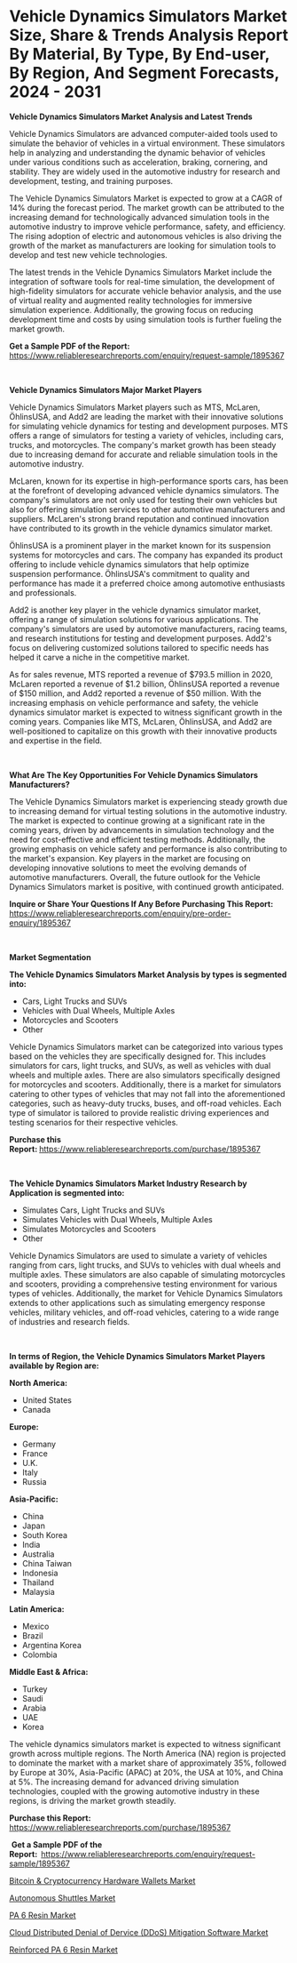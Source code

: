 <p><h1>Vehicle Dynamics Simulators Market Size, Share & Trends Analysis Report By Material, By Type, By End-user, By Region, And Segment Forecasts, 2024 - 2031</h1></p><p><strong>Vehicle Dynamics Simulators Market Analysis and Latest Trends</strong></p>
<p><p>Vehicle Dynamics Simulators are advanced computer-aided tools used to simulate the behavior of vehicles in a virtual environment. These simulators help in analyzing and understanding the dynamic behavior of vehicles under various conditions such as acceleration, braking, cornering, and stability. They are widely used in the automotive industry for research and development, testing, and training purposes.</p><p>The Vehicle Dynamics Simulators Market is expected to grow at a CAGR of 14% during the forecast period. The market growth can be attributed to the increasing demand for technologically advanced simulation tools in the automotive industry to improve vehicle performance, safety, and efficiency. The rising adoption of electric and autonomous vehicles is also driving the growth of the market as manufacturers are looking for simulation tools to develop and test new vehicle technologies.</p><p>The latest trends in the Vehicle Dynamics Simulators Market include the integration of software tools for real-time simulation, the development of high-fidelity simulators for accurate vehicle behavior analysis, and the use of virtual reality and augmented reality technologies for immersive simulation experience. Additionally, the growing focus on reducing development time and costs by using simulation tools is further fueling the market growth.</p></p>
<p><strong>Get a Sample PDF of the Report:&nbsp;</strong> <a href="https://www.reliableresearchreports.com/enquiry/request-sample/1895367">https://www.reliableresearchreports.com/enquiry/request-sample/1895367</a></p>
<p>&nbsp;</p>
<p><strong>Vehicle Dynamics Simulators Major Market Players</strong></p>
<p><p>Vehicle Dynamics Simulators Market players such as MTS, McLaren, ÖhlinsUSA, and Add2 are leading the market with their innovative solutions for simulating vehicle dynamics for testing and development purposes. MTS offers a range of simulators for testing a variety of vehicles, including cars, trucks, and motorcycles. The company's market growth has been steady due to increasing demand for accurate and reliable simulation tools in the automotive industry.</p><p>McLaren, known for its expertise in high-performance sports cars, has been at the forefront of developing advanced vehicle dynamics simulators. The company's simulators are not only used for testing their own vehicles but also for offering simulation services to other automotive manufacturers and suppliers. McLaren's strong brand reputation and continued innovation have contributed to its growth in the vehicle dynamics simulator market.</p><p>ÖhlinsUSA is a prominent player in the market known for its suspension systems for motorcycles and cars. The company has expanded its product offering to include vehicle dynamics simulators that help optimize suspension performance. ÖhlinsUSA's commitment to quality and performance has made it a preferred choice among automotive enthusiasts and professionals.</p><p>Add2 is another key player in the vehicle dynamics simulator market, offering a range of simulation solutions for various applications. The company's simulators are used by automotive manufacturers, racing teams, and research institutions for testing and development purposes. Add2's focus on delivering customized solutions tailored to specific needs has helped it carve a niche in the competitive market.</p><p>As for sales revenue, MTS reported a revenue of $793.5 million in 2020, McLaren reported a revenue of $1.2 billion, ÖhlinsUSA reported a revenue of $150 million, and Add2 reported a revenue of $50 million. With the increasing emphasis on vehicle performance and safety, the vehicle dynamics simulator market is expected to witness significant growth in the coming years. Companies like MTS, McLaren, ÖhlinsUSA, and Add2 are well-positioned to capitalize on this growth with their innovative products and expertise in the field.</p></p>
<p>&nbsp;</p>
<p><strong>What Are The Key Opportunities For Vehicle Dynamics Simulators Manufacturers?</strong></p>
<p><p>The Vehicle Dynamics Simulators market is experiencing steady growth due to increasing demand for virtual testing solutions in the automotive industry. The market is expected to continue growing at a significant rate in the coming years, driven by advancements in simulation technology and the need for cost-effective and efficient testing methods. Additionally, the growing emphasis on vehicle safety and performance is also contributing to the market's expansion. Key players in the market are focusing on developing innovative solutions to meet the evolving demands of automotive manufacturers. Overall, the future outlook for the Vehicle Dynamics Simulators market is positive, with continued growth anticipated.</p></p>
<p><strong>Inquire or Share Your Questions If Any Before Purchasing This Report:</strong> <a href="https://www.reliableresearchreports.com/enquiry/pre-order-enquiry/1895367">https://www.reliableresearchreports.com/enquiry/pre-order-enquiry/1895367</a></p>
<p>&nbsp;</p>
<p><strong>Market Segmentation</strong></p>
<p><strong>The Vehicle Dynamics Simulators Market Analysis by types is segmented into:</strong></p>
<p><ul><li>Cars, Light Trucks and SUVs</li><li>Vehicles with Dual Wheels, Multiple Axles</li><li>Motorcycles and Scooters</li><li>Other</li></ul></p>
<p><p>Vehicle Dynamics Simulators market can be categorized into various types based on the vehicles they are specifically designed for. This includes simulators for cars, light trucks, and SUVs, as well as vehicles with dual wheels and multiple axles. There are also simulators specifically designed for motorcycles and scooters. Additionally, there is a market for simulators catering to other types of vehicles that may not fall into the aforementioned categories, such as heavy-duty trucks, buses, and off-road vehicles. Each type of simulator is tailored to provide realistic driving experiences and testing scenarios for their respective vehicles.</p></p>
<p><strong>Purchase this Report:&nbsp;</strong><a href="https://www.reliableresearchreports.com/purchase/1895367">https://www.reliableresearchreports.com/purchase/1895367</a></p>
<p>&nbsp;</p>
<p><strong>The Vehicle Dynamics Simulators Market Industry Research by Application is segmented into:</strong></p>
<p><ul><li>Simulates Cars, Light Trucks and SUVs</li><li>Simulates Vehicles with Dual Wheels, Multiple Axles</li><li>Simulates Motorcycles and Scooters</li><li>Other</li></ul></p>
<p><p>Vehicle Dynamics Simulators are used to simulate a variety of vehicles ranging from cars, light trucks, and SUVs to vehicles with dual wheels and multiple axles. These simulators are also capable of simulating motorcycles and scooters, providing a comprehensive testing environment for various types of vehicles. Additionally, the market for Vehicle Dynamics Simulators extends to other applications such as simulating emergency response vehicles, military vehicles, and off-road vehicles, catering to a wide range of industries and research fields.</p></p>
<p>&nbsp;</p>
<p><strong>In terms of Region, the Vehicle Dynamics Simulators Market Players available by Region are:</strong></p>
<p>
    <p> <strong> North America: </strong>
        <ul>
            <li>United States</li>
            <li>Canada</li>
        </ul>
        </p> 
    <p> <strong> Europe: </strong>
        <ul>
            <li>Germany</li>
            <li>France</li>
            <li>U.K.</li>
            <li>Italy</li>
            <li>Russia</li>
        </ul>
        </p> 
    <p> <strong> Asia-Pacific: </strong>
        <ul>
            <li>China</li>
            <li>Japan</li>
            <li>South Korea</li>
            <li>India</li>
            <li>Australia</li>
            <li>China Taiwan</li>
            <li>Indonesia</li>
            <li>Thailand</li>
            <li>Malaysia</li>
        </ul>
        </p> 
    <p> <strong> Latin America: </strong>
        <ul>
            <li>Mexico</li>
            <li>Brazil</li>
            <li>Argentina Korea</li>
            <li>Colombia</li>
        </ul>
        </p> 
    <p> <strong> Middle East & Africa: </strong>
        <ul>
            <li>Turkey</li>
            <li>Saudi</li>
            <li>Arabia</li>
            <li>UAE</li>
            <li>Korea</li>
        </ul>
    </p>
    </p>
<p><p>The vehicle dynamics simulators market is expected to witness significant growth across multiple regions. The North America (NA) region is projected to dominate the market with a market share of approximately 35%, followed by Europe at 30%, Asia-Pacific (APAC) at 20%, the USA at 10%, and China at 5%. The increasing demand for advanced driving simulation technologies, coupled with the growing automotive industry in these regions, is driving the market growth steadily.</p></p>
<p><strong>Purchase this Report: </strong><a href="https://www.reliableresearchreports.com/purchase/1895367">https://www.reliableresearchreports.com/purchase/1895367</a></p>
<p>&nbsp;<strong>Get a Sample PDF of the Report:&nbsp;&nbsp;</strong><a href="https://www.reliableresearchreports.com/enquiry/request-sample/1895367">https://www.reliableresearchreports.com/enquiry/request-sample/1895367</a></p>
<p><strong></strong></p>
<p><p><a href="https://github.com/JameTravis/Market-Research-Report-List-3/blob/main/bitcoin-cryptocurrency-hardware-wallets-market.md">Bitcoin & Cryptocurrency Hardware Wallets Market</a></p><p><a href="https://view.publitas.com/reportprime-1/autonomous-shuttles-market-size-and-growth-market-segmentation-regional-and-country-breakdowns-and-market-trends-for-period-from-2024-2031/">Autonomous Shuttles Market</a></p><p><a href="https://zircon-bluebell-299.notion.site/PA-6-Resin-Market-Offer-Valuable-Insights-into-Market-Size-Market-Share-Market-Trends-and-Project-51b340267898410c9975c06ecc4a25fa">PA 6 Resin Market</a></p><p><a href="https://github.com/vimar16th/Market-Research-Report-List-3/blob/main/cloud-distributed-denial-of-dervice-ddos-mitigation-software-market.md">Cloud Distributed Denial of Dervice (DDoS) Mitigation Software Market</a></p><p><a href="https://iodized-pantydraco-05c.notion.site/Reinforced-PA-6-Resin-Market-Size-Furnishes-Valuable-Information-Encompassing-Market-Share-Market-T-8c5bfa79decc487cb9d4e3882f1d3132">Reinforced PA 6 Resin Market</a></p></p>